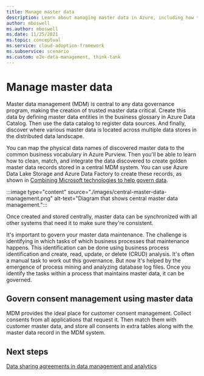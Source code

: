 ```yaml
---
title: Manage master data
description: Learn about managing master data in Azure, including how to create, store, and synchronize between systems, and governance.
author: mboswell
ms.author: mboswell
ms.date: 11/25/2021
ms.topic: conceptual
ms.service: cloud-adoption-framework
ms.subservice: scenario
ms.custom: e2e-data-management, think-tank
---
```


# Manage master data

Master data management (MDM) is central to any data governance program, making the creation of trusted master data critical. Create this data by defining master data entities in the business glossary in Azure Data Catalog. Then use the data catalog to register data sources. And finally, discover where various master data is located across multiple data stores in the distributed data landscape.

You can map the physical data names of discovered master data to the common business vocabulary in Azure Purview. Then you'll be able to learn how to clean, match, and integrate the data discovered to create golden master data records stored in a central MDM system. You can use Azure Data Lake Storage and Azure Data Factory to create these records, as shown in [Combining Microsoft technologies to help govern data](./govern-technology.md#combine-microsoft-technologies-to-help-govern-data).

:::image type="content" source="./images/central-master-data-management.png" alt-text="Diagram that shows central master data management.":::

Once created and stored centrally, master data can be synchronized with all other systems that need it to make sure they're consistent.

It's important to govern your master data maintenance. The challenge is identifying in which tasks of which business processes that maintenance happens. This identification can be done using business process identification and create, read, update, or delete (CRUD) analysis. It's often a manual task to work out this governance. But now it's helped by the emergence of process mining and analyzing database log files. Once you identify the tasks within a process that maintains master data, it can be governed.

## Govern consent management using master data

MDM provides the ideal place for customer consent management. Collect consents from all applications that request it. Then match them with customer master data, and store all consents in extra tables along with the master data record in the MDM system.

## Next steps

[Data sharing agreements in data management and analytics](./govern-data-sharing-agreements.md)
